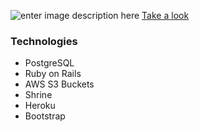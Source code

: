 ![enter image description here](https://media.giphy.com/media/R64S8IrQozirVilZ4y/giphy.gif)
[Take a look](https://caiow-portfolio.herokuapp.com/)

### Technologies
- PostgreSQL
- Ruby on Rails
- AWS S3 Buckets
- Shrine
- Heroku
- Bootstrap


